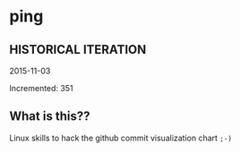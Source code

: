 # ping

## HISTORICAL ITERATION
2015-11-03

Incremented: 351

## What is this?? 
Linux skills to hack the github commit visualization chart `;-)`
